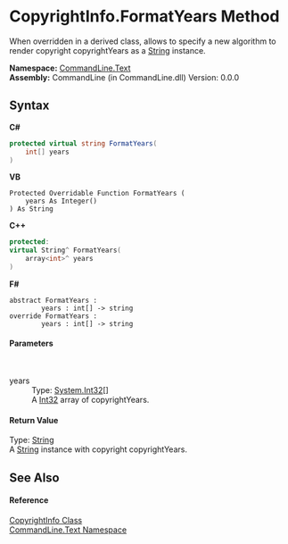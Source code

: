 # CopyrightInfo.FormatYears Method 
 

When overridden in a derived class, allows to specify a new algorithm to render copyright copyrightYears as a <a href="https://docs.microsoft.com/dotnet/api/system.string" target="_blank">String</a> instance.

**Namespace:**&nbsp;<a href="N_CommandLine_Text">CommandLine.Text</a><br />**Assembly:**&nbsp;CommandLine (in CommandLine.dll) Version: 0.0.0

## Syntax

**C#**<br />
``` C#
protected virtual string FormatYears(
	int[] years
)
```

**VB**<br />
``` VB
Protected Overridable Function FormatYears ( 
	years As Integer()
) As String
```

**C++**<br />
``` C++
protected:
virtual String^ FormatYears(
	array<int>^ years
)
```

**F#**<br />
``` F#
abstract FormatYears : 
        years : int[] -> string 
override FormatYears : 
        years : int[] -> string 
```


#### Parameters
&nbsp;<dl><dt>years</dt><dd>Type: <a href="https://docs.microsoft.com/dotnet/api/system.int32" target="_blank">System.Int32</a>[]<br />A <a href="https://docs.microsoft.com/dotnet/api/system.int32" target="_blank">Int32</a> array of copyrightYears.</dd></dl>

#### Return Value
Type: <a href="https://docs.microsoft.com/dotnet/api/system.string" target="_blank">String</a><br />A <a href="https://docs.microsoft.com/dotnet/api/system.string" target="_blank">String</a> instance with copyright copyrightYears.

## See Also


#### Reference
<a href="T_CommandLine_Text_CopyrightInfo">CopyrightInfo Class</a><br /><a href="N_CommandLine_Text">CommandLine.Text Namespace</a><br />